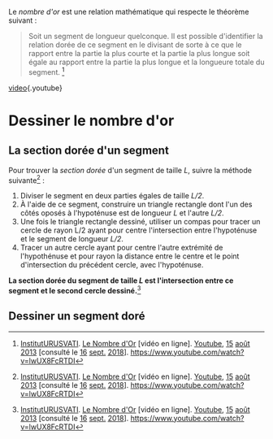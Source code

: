 <!-- TITLE: Le nombre d'or -->
<!-- SUBTITLE: Présentation du nombre d'or -->

Le *nombre d'or* est une relation mathématique qui respecte le théorème suivant :
> Soit un segment de longueur quelconque. Il est possible d'identifier la relation dorée de ce segment en le divisant de sorte à ce que le rapport entre la partie la plus courte et la partie la plus longue soit égale au rapport entre la partie la plus longue et la longueure totale du segment. [^1]

[video](https://www.youtube.com/watch?v=lwUX8FcRTDI){.youtube}

# Dessiner le nombre d'or
## La section dorée d'un segment
Pour trouver la *section dorée* d'un segment de taille *L*, suivre la méthode suivante[^1] :
1. Diviser le segment en deux parties égales de taille *L/2*.
2. À l'aide de ce segment, construire un triangle rectangle dont l'un des côtés oposés à l'hypoténuse est de longueur *L* et l'autre *L/2*.
3. Une fois le triangle rectangle dessiné, utiliser un compas pour tracer un cercle de rayon L/2 ayant pour centre l'intersection entre l'hypoténuse et le segment de longueur *L/2*.
4. Tracer un autre cercle ayant pour centre l'autre extrémité de l'hypothénuse et pour rayon la distance entre le centre et le point d'intersection du précédent cercle, avec l'hypoténuse.

**La section dorée du segment de taille *L* est l'intersection entre ce segment et le second cercle dessiné.**[^1]

## Dessiner un segment doré



[^1]: [InstitutURUSVATI](https://www.youtube.com/channel/UC8CGFY87aXEtUr9KqAPxNow). [Le Nombre d'Or](https://www.youtube.com/watch?v=lwUX8FcRTDI) [vidéo en ligne]. [Youtube](http://youtube.com), [15](/histoire/date/calendrier-gregorien/par-jour/15) [août](/histoire/date/calendrier-gregorien/par-mois/aout) [2013](https://partage.leremsesh.com/histoire/date/calendrier-gregorien/par-annee/2013) [consulté le [16](/histoire/date/calendrier-gregorien/par-jour/16) [sept.](/histoire/date/calendrier-gregorien/par-mois/septembre) [2018](/histoire/date/calendrier-gregorien/par-annee/2018)]. https://www.youtube.com/watch?v=lwUX8FcRTDI